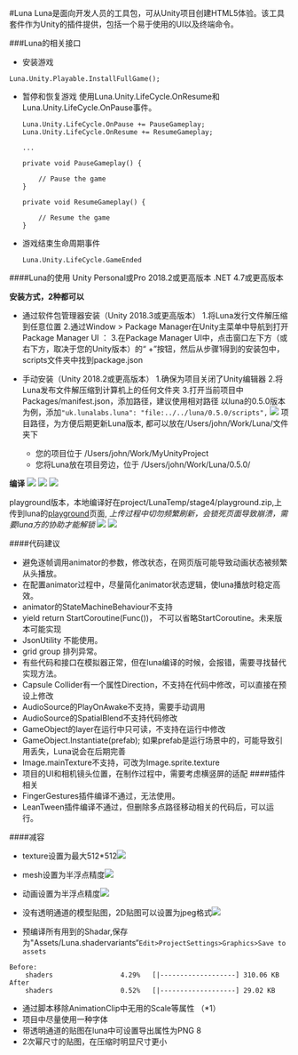 #Luna
Luna是面向开发人员的工具包，可从Unity项目创建HTML5体验。该工具套件作为Unity的插件提供，包括一个易于使用的UI以及终端命令。

###Luna的相关接口
* 安装游戏
 ```
Luna.Unity.Playable.InstallFullGame();
```

* 暂停和恢复游戏
使用Luna.Unity.LifeCycle.OnResume和Luna.Unity.LifeCycle.OnPause事件。

    ```
    Luna.Unity.LifeCycle.OnPause += PauseGameplay;
    Luna.Unity.LifeCycle.OnResume += ResumeGameplay;
    
    ...
    
    private void PauseGameplay() {
    
        // Pause the game
    }
    
    private void ResumeGameplay() {
        
        // Resume the game
    }
    ```

* 游戏结束生命周期事件

    ```
    Luna.Unity.LifeCycle.GameEnded
    ```

####Luna的使用
Unity Personal或Pro 2018.2或更高版本
.NET 4.7或更高版本

**安装方式，2种都可以**
* 通过软件包管理器安装（Unity 2018.3或更高版本）
1.将Luna发行文件解压缩到任意位置
2.通过Window > Package Manager在Unity主菜单中导航到打开Package Manager UI ：
3.在Package Manager UI中，点击窗口左下方（或右下方，取决于您的Unity版本）的“ +”按钮，然后从步骤1得到的安装包中，scripts文件夹中找到package.json

* 手动安装（Unity 2018.2或更高版本）
1.确保为项目关闭了Unity编辑器
2.将Luna发布文件解压缩到计算机上的任何文件夹
3.打开当前项目中Packages/manifest.json，添加路径，建议使用相对路径
以luna的0.5.0版本为例，添加`"uk.lunalabs.luna": "file:../../luna/0.5.0/scripts",`
![](media/15788832171727/15851230234801.jpg)
项目路径，为方便后期更新Luna版本, 都可以放在/Users/john/Work/Luna/文件夹下
    * 您的项目位于 /Users/john/Work/MyUnityProject
    * 您将Luna放在项目旁边，位于 /Users/john/Work/Luna/0.5.0/
    
**编译**
![](media/15788832171727/15851275340963.jpg)
![](media/15788832171727/15851277052808.jpg)
![](media/15788832171727/15851285699168.jpg)

playground版本，本地编译好在project/LunaTemp/stage4/playground.zip,上传到luna的[playground](https://playground.lunalabs.uk/apps)页面, _*上传过程中切勿频繁刷新，会锁死页面导致崩溃，需要luna方的协助才能解锁*_
![](media/15788832171727/15851287290234.jpg)
![](media/15788832171727/15851287654919.jpg)



####代码建议
* 避免逐帧调用animator的参数，修改状态，在网页版可能导致动画状态被频繁从头播放。
* 在配置animator过程中，尽量简化animator状态逻辑，使luna播放时稳定高效。
* animator的StateMachineBehaviour不支持
* yield return StartCoroutine(Func())， 不可以省略StartCoroutine。未来版本可能实现
* JsonUtility 不能使用。
* grid group 排列异常。
* 有些代码和接口在模拟器正常，但在luna编译的时候，会报错，需要寻找替代实现方法。
* Capsule Collider有一个属性Direction，不支持在代码中修改，可以直接在预设上修改
* AudioSource的PlayOnAwake不支持，需要手动调用
* AudioSource的SpatialBlend不支持代码修改
* GameObject的layer在运行中只可读，不支持在运行中修改
* GameObject.Instantiate(prefab); 如果prefab是运行场景中的，可能导致引用丢失，Luna说会在后期完善
* Image.mainTexture不支持，可改为Image.sprite.texture
* 项目的UI和相机镜头位置，在制作过程中，需要考虑横竖屏的适配
####插件相关
* FingerGestures插件编译不通过，无法使用。
* LeanTween插件编译不通过，但删除多点路径移动相关的代码后，可以运行。

####减容
* texture设置为最大512*512![](media/15788832171727/15851262026642.jpg)

* mesh设置为半浮点精度![](media/15788832171727/15851261894597.jpg)
* 动画设置为半浮点精度![](media/15788832171727/15851262377463.jpg)
* 没有透明通道的模型贴图，2D贴图可以设置为jpeg格式![](media/15788832171727/15851262903198.jpg)
* 预编译所有用到的Shadar,保存为"Assets/Luna.shadervariants“`Edit>ProjectSettings>Graphics>Save to assets`
```
Before:
    shaders                 4.29%   [|-------------------] 310.06 KB
After
	shaders                 0.52%   [|-------------------] 29.02 KB
```
* 通过脚本移除AnimationClip中无用的Scale等属性 （*1）
* 项目中尽量使用一种字体
* 带透明通道的贴图在luna中可设置导出属性为PNG 8
* 2次幂尺寸的贴图，在压缩时明显尺寸更小









